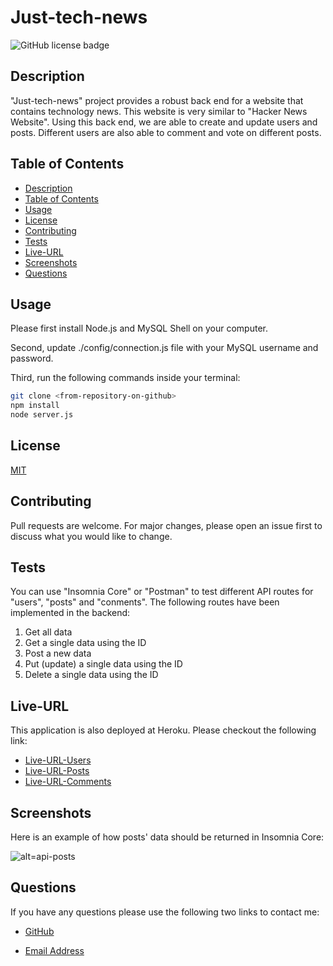# Just-tech-news
![GitHub license badge](https://img.shields.io/badge/license-MIT-blue.svg)

## Description

"Just-tech-news" project provides a robust back end for a website that contains technology news. This website is very similar to "Hacker News Website".
Using this back end, we are able to create and update users and posts. Different users are also able to comment and vote on different posts.

## Table of Contents

* [Description](#description)
* [Table of Contents](#table-of-contents)
* [Usage](#usage)
* [License](#license)
* [Contributing](#contributing)
* [Tests](#tests)
* [Live-URL](#Live-URL)
* [Screenshots](#screenshots)
* [Questions](#questions)

## Usage

Please first install Node.js and MySQL Shell on your computer.

Second, update ./config/connection.js file with your MySQL username and password.

Third, run the following commands inside your terminal:

```bash
git clone <from-repository-on-github>
npm install
node server.js
```

## License

[MIT](https://choosealicense.com/licenses/mit/)

## Contributing

Pull requests are welcome. For major changes, please open an issue first to discuss what you would like to change.

## Tests

You can use "Insomnia Core" or "Postman" to test different API routes for "users", "posts" and "conments". The following routes have been implemented in the backend:
1. Get all data
2. Get a single data using the ID
2. Post a new data
3. Put (update) a single data using the ID
4. Delete a single data using the ID

## Live-URL

This application is also deployed at Heroku. Please checkout the following link: 
* [Live-URL-Users](https://just-tech-news-ss-042221.herokuapp.com/api/users)
* [Live-URL-Posts](https://just-tech-news-ss-042221.herokuapp.com/api/posts)
* [Live-URL-Comments](https://just-tech-news-ss-042221.herokuapp.com/api/comments)


## Screenshots

Here is an example of how posts' data should be returned in Insomnia Core:

![alt=api-posts](./utils/get-route-posts.JPG)


## Questions

If you have any questions please use the following two links to contact me:

* [GitHub](https://github.com/sshahram)

* [Email Address](mailto:shirin.shahram23@gmail.com)